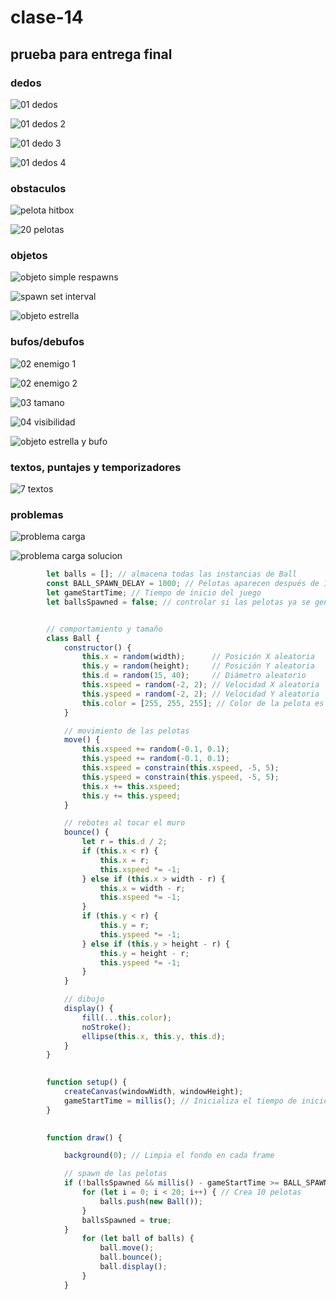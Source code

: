 # clase-14
## prueba para entrega final


### dedos
![01 dedos](https://github.com/user-attachments/assets/05b0e1c7-723c-4395-8b14-ef47c980b182)

![01 dedos 2](https://github.com/user-attachments/assets/41951fd0-e89e-4456-86aa-54bc06ec3aef)

![01 dedo 3](https://github.com/user-attachments/assets/24e20c6e-ae17-4be4-a4fa-1fba894fa58e)

![01 dedos 4](https://github.com/user-attachments/assets/97219d55-8ad7-43ef-b8a5-a534369b835d)


### obstaculos
![pelota hitbox](https://github.com/user-attachments/assets/e3eb3881-389a-4feb-8f0a-eaddc78fbab1)

![20 pelotas](https://github.com/user-attachments/assets/0e128b17-a4cf-4027-a937-ac8006b59705)

### objetos

![objeto simple respawns](https://github.com/user-attachments/assets/b9038f57-94f7-4e1d-80ba-cf17fa1387e8)

![spawn set interval](https://github.com/user-attachments/assets/debf6f72-f972-46b8-ab68-893503f6819a)

![objeto estrella](https://github.com/user-attachments/assets/dc192d71-da39-4c68-8c65-d254782ef969)

### bufos/debufos

![02 enemigo 1](https://github.com/user-attachments/assets/77ecb34a-7cb7-4461-bd10-0e8e92ec9dfb)

![02 enemigo 2](https://github.com/user-attachments/assets/904b184b-c6b9-49d0-9cee-cd6323c29c3f)

![03 tamano](https://github.com/user-attachments/assets/9a5a384f-0a1a-4a72-b4d1-fa85e3cf0bcc)

![04 visibilidad](https://github.com/user-attachments/assets/c1b77b5b-a497-46bf-9413-8d63d24ca01f)

![objeto estrella  y bufo](https://github.com/user-attachments/assets/edf19c8c-8359-4aec-9a74-a869208588de)

### textos, puntajes y temporizadores

![7 textos](https://github.com/user-attachments/assets/e72de891-a43b-4850-92ae-ff5e9f6150da)


### problemas

![problema carga](https://github.com/user-attachments/assets/ed42b8ae-79fe-48ff-8896-84fc0e356579)

![problema carga solucion](https://github.com/user-attachments/assets/a11de62d-5879-4db3-bc24-e171911f9ffe)


~~~ javascript
        let balls = []; // almacena todas las instancias de Ball
        const BALL_SPAWN_DELAY = 1000; // Pelotas aparecen después de 1 segundo para esta demo
        let gameStartTime; // Tiempo de inicio del juego
        let ballsSpawned = false; // controlar si las pelotas ya se generaron


        // comportamiento y tamaño
        class Ball {
            constructor() {
                this.x = random(width);      // Posición X aleatoria
                this.y = random(height);     // Posición Y aleatoria
                this.d = random(15, 40);     // Diámetro aleatorio
                this.xspeed = random(-2, 2); // Velocidad X aleatoria
                this.yspeed = random(-2, 2); // Velocidad Y aleatoria
                this.color = [255, 255, 255]; // Color de la pelota es blanco fijo
            }

            // movimiento de las pelotas
            move() {
                this.xspeed += random(-0.1, 0.1);
                this.yspeed += random(-0.1, 0.1);
                this.xspeed = constrain(this.xspeed, -5, 5);
                this.yspeed = constrain(this.yspeed, -5, 5);
                this.x += this.xspeed;
                this.y += this.yspeed;
            }

            // rebotes al tocar el muro
            bounce() {
                let r = this.d / 2;
                if (this.x < r) {
                    this.x = r;
                    this.xspeed *= -1;
                } else if (this.x > width - r) {
                    this.x = width - r;
                    this.xspeed *= -1;
                }
                if (this.y < r) {
                    this.y = r;
                    this.yspeed *= -1;
                } else if (this.y > height - r) {
                    this.y = height - r;
                    this.yspeed *= -1;
                }
            }

            // dibujo
            display() {
                fill(...this.color);
                noStroke();
                ellipse(this.x, this.y, this.d);
            }
        }

       
        function setup() {
            createCanvas(windowWidth, windowHeight);
            gameStartTime = millis(); // Inicializa el tiempo de inicio
        }

   
        function draw() {

            background(0); // Limpia el fondo en cada frame

            // spawn de las pelotas
            if (!ballsSpawned && millis() - gameStartTime >= BALL_SPAWN_DELAY) {
                for (let i = 0; i < 20; i++) { // Crea 10 pelotas
                    balls.push(new Ball());
                }
                ballsSpawned = true;
            } 
                for (let ball of balls) {
                    ball.move();
                    ball.bounce();
                    ball.display();
                }
            }

~~~

